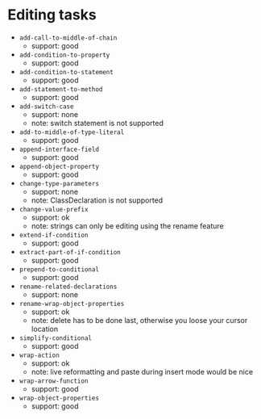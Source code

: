 # Editing tasks

- `add-call-to-middle-of-chain`
  - support: good
- `add-condition-to-property`
  - support: good
- `add-condition-to-statement`
  - support: good
- `add-statement-to-method`
  - support: good
- `add-switch-case`
  - support: none
  - note: switch statement is not supported
- `add-to-middle-of-type-literal`
  - support: good
- `append-interface-field`
  - support: good
- `append-object-property`
  - support: good
- `change-type-parameters`
  - support: none
  - note: ClassDeclaration is not supported
- `change-value-prefix`
  - support: ok
  - note: strings can only be editing using the rename feature
- `extend-if-condition`
  - support: good
- `extract-part-of-if-condition`
  - support: good
- `prepend-to-conditional`
  - support: good
- `rename-related-declarations`
  - support: none
- `rename-wrap-object-properties`
  - support: ok
  - note: delete has to be done last, otherwise you loose your cursor location
- `simplify-conditional`
  - support: good
- `wrap-action`
  - support: ok
  - note: live reformatting and paste during insert mode would be nice
- `wrap-arrow-function`
  - support: good
- `wrap-object-properties`
  - support: good
